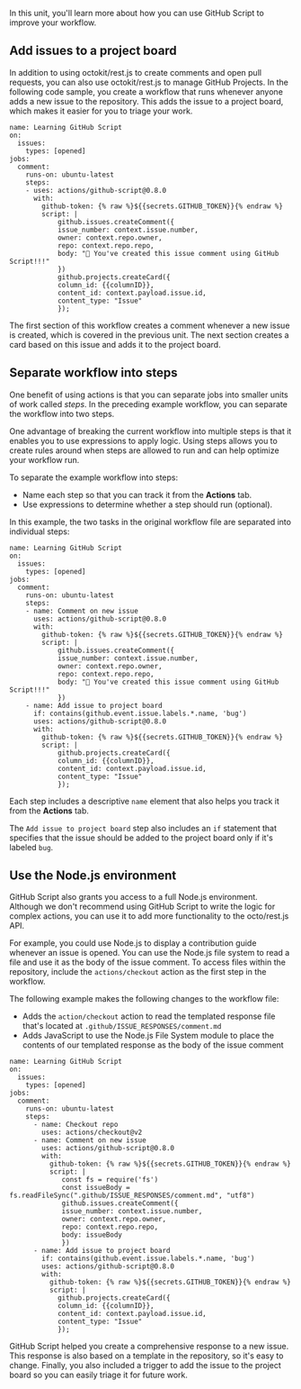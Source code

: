 In this unit, you'll learn more about how you can use GitHub Script to improve your workflow.

## Add issues to a project board

In addition to using octokit/rest.js to create comments and open pull requests, you can also use octokit/rest.js to manage GitHub Projects. In the following code sample, you create a workflow that runs whenever anyone adds a new issue to the repository. This adds the issue to a project board, which makes it easier for you to triage your work.

```
name: Learning GitHub Script
on:
  issues:
    types: [opened]
jobs:
  comment:
    runs-on: ubuntu-latest
    steps:
    - uses: actions/github-script@0.8.0
      with:
        github-token: {% raw %}${{secrets.GITHUB_TOKEN}}{% endraw %}
        script: |
            github.issues.createComment({
            issue_number: context.issue.number,
            owner: context.repo.owner,
            repo: context.repo.repo,
            body: "🎉 You've created this issue comment using GitHub Script!!!"
            })
            github.projects.createCard({
            column_id: {{columnID}},
            content_id: context.payload.issue.id,
            content_type: "Issue"
            });
```

The first section of this workflow creates a comment whenever a new issue is created, which is covered in the previous unit. The next section creates a card based on this issue and adds it to the project board.

## Separate workflow into steps

One benefit of using actions is that you can separate jobs into smaller units of work called *steps*. In the preceding example workflow, you can separate the workflow into two steps.

One advantage of breaking the current workflow into multiple steps is that it enables you to use expressions to apply logic. Using steps allows you to create rules around when steps are allowed to run and can help optimize your workflow run.

To separate the example workflow into steps:

- Name each step so that you can track it from the **Actions** tab.
- Use expressions to determine whether a step should run (optional).

In this example, the two tasks in the original workflow file are separated into individual steps:

```
name: Learning GitHub Script
on:
  issues:
    types: [opened]
jobs:
  comment:
    runs-on: ubuntu-latest
    steps:
    - name: Comment on new issue
      uses: actions/github-script@0.8.0
      with:
        github-token: {% raw %}${{secrets.GITHUB_TOKEN}}{% endraw %}
        script: |
            github.issues.createComment({
            issue_number: context.issue.number,
            owner: context.repo.owner,
            repo: context.repo.repo,
            body: "🎉 You've created this issue comment using GitHub Script!!!"
            })
    - name: Add issue to project board
      if: contains(github.event.issue.labels.*.name, 'bug')
      uses: actions/github-script@0.8.0
      with:
        github-token: {% raw %}${{secrets.GITHUB_TOKEN}}{% endraw %}
        script: |
            github.projects.createCard({
            column_id: {{columnID}},
            content_id: context.payload.issue.id,
            content_type: "Issue"
            });
```

Each step includes a descriptive `name` element that also helps you track it from the **Actions** tab.

The `Add issue to project board` step also includes an `if` statement that specifies that the issue should be added to the project board only if it's labeled `bug`.

## Use the Node.js environment

GitHub Script also grants you access to a full Node.js environment. Although we don't recommend using GitHub Script to write the logic for complex actions, you can use it to add more functionality to the octo/rest.js API.

For example, you could use Node.js to display a contribution guide whenever an issue is opened. You can use the Node.js file system to read a file and use it as the body of the issue comment. To access files within the repository, include the `actions/checkout` action as the first step in the workflow.

The following example makes the following changes to the workflow file:

- Adds the `action/checkout` action to read the templated response file that's located at `.github/ISSUE_RESPONSES/comment.md`
- Adds JavaScript to use the Node.js File System module to place the contents of our templated response as the body of the issue comment

```
name: Learning GitHub Script
on:
  issues:
    types: [opened]
jobs:
  comment:
    runs-on: ubuntu-latest
    steps:
      - name: Checkout repo
        uses: actions/checkout@v2
      - name: Comment on new issue
        uses: actions/github-script@0.8.0
        with:
          github-token: {% raw %}${{secrets.GITHUB_TOKEN}}{% endraw %}
          script: |
             const fs = require('fs')
             const issueBody = fs.readFileSync(".github/ISSUE_RESPONSES/comment.md", "utf8")
             github.issues.createComment({
             issue_number: context.issue.number,
             owner: context.repo.owner,
             repo: context.repo.repo,
             body: issueBody
             })
      - name: Add issue to project board
        if: contains(github.event.issue.labels.*.name, 'bug')
        uses: actions/github-script@0.8.0
        with:
          github-token: {% raw %}${{secrets.GITHUB_TOKEN}}{% endraw %}
          script: |
            github.projects.createCard({
            column_id: {{columnID}},
            content_id: context.payload.issue.id,
            content_type: "Issue"
            });
```

GitHub Script helped you create a comprehensive response to a new issue. This response is also based on a template in the repository, so it's easy to change. Finally, you also included a trigger to add the issue to the project board so you can easily triage it for future work.
